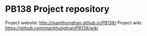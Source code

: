 # PB138 Project repository
Project website: http://manhhungtran.github.io/PB138/
Project wiki: https://github.com/manhhungtran/PB138/wiki
